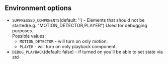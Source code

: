 ## Environment options
- `SUPPRESSED_COMPONENTS`(default: '') - Elements that should not be started(e.g. "MOTION_DETECTOR,PLAYER") Used for debugging purposes.<br>
Possible values: <br>
  - `MOTION_DETECTOR` - will turn on only motion.
  - `PLAYER` - will turn on only playback component.
- `DEBUG_PLAYBACK`(default: false) - if turned on you'll be able to set state via std